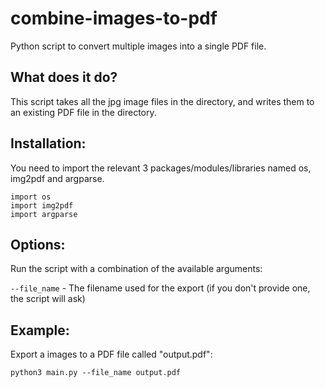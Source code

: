 # combine-images-to-pdf

Python script to convert multiple images into a single PDF file.

## What does it do?

This script takes all the jpg image files in the directory, and writes them to an existing PDF file in the directory.

## Installation:

You need to import the relevant 3 packages/modules/libraries named os, img2pdf and argparse.

```
import os
import img2pdf
import argparse
```

## Options:
Run the script with a combination of the available arguments:

`--file_name` - The filename used for the export (if you don't provide one, the script will ask)

## Example:

Export a images to a PDF file called "output.pdf":

`python3 main.py --file_name output.pdf`

